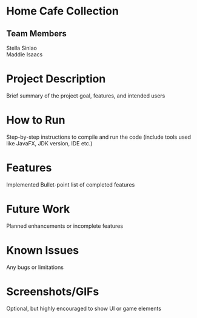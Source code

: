 # Home Cafe Collection	
## Team Members	
Stella Sinlao <br/>
Maddie Isaacs
# Project Description	
Brief summary of the project goal, features, and intended users
# How to Run	
Step-by-step instructions to compile and run the code (include tools used like JavaFX, JDK version, IDE etc.)
# Features 
Implemented	Bullet-point list of completed features
# Future Work	
Planned enhancements or incomplete features
# Known Issues	
Any bugs or limitations
# Screenshots/GIFs	
Optional, but highly encouraged to show UI or game elements
